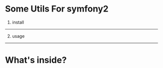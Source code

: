 Some Utils For symfony2
======================

1) install
----------

2) usage
--------

What's inside?
==============


